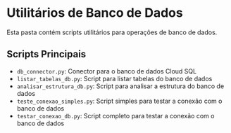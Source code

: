 
# Utilitários de Banco de Dados

Esta pasta contém scripts utilitários para operações de banco de dados.

## Scripts Principais

- `db_connector.py`: Conector para o banco de dados Cloud SQL
- `listar_tabelas_db.py`: Script para listar tabelas do banco de dados
- `analisar_estrutura_db.py`: Script para analisar a estrutura do banco de dados
- `teste_conexao_simples.py`: Script simples para testar a conexão com o banco de dados
- `testar_conexao_db.py`: Script completo para testar a conexão com o banco de dados
